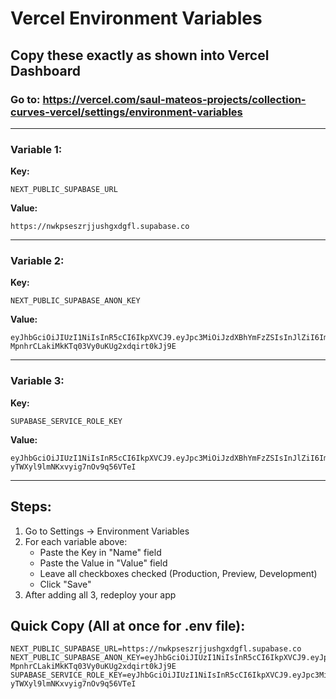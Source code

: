 # Vercel Environment Variables

## Copy these exactly as shown into Vercel Dashboard

### Go to: https://vercel.com/saul-mateos-projects/collection-curves-vercel/settings/environment-variables

---

### Variable 1:
**Key:**
```
NEXT_PUBLIC_SUPABASE_URL
```

**Value:**
```
https://nwkpseszrjjushgxdgfl.supabase.co
```

---

### Variable 2:
**Key:**
```
NEXT_PUBLIC_SUPABASE_ANON_KEY
```

**Value:**
```
eyJhbGciOiJIUzI1NiIsInR5cCI6IkpXVCJ9.eyJpc3MiOiJzdXBhYmFzZSIsInJlZiI6Im53a3BzZXN6cmpqdXNoZ3hkZ2ZsIiwicm9sZSI6ImFub24iLCJpYXQiOjE3NDIyNDc2NDksImV4cCI6MjA1NzgyMzY0OX0.MJFJt-MpnhrCLakiMkKTq03Vy0uKUg2xdqirt0kJj9E
```

---

### Variable 3:
**Key:**
```
SUPABASE_SERVICE_ROLE_KEY
```

**Value:**
```
eyJhbGciOiJIUzI1NiIsInR5cCI6IkpXVCJ9.eyJpc3MiOiJzdXBhYmFzZSIsInJlZiI6Im53a3BzZXN6cmpqdXNoZ3hkZ2ZsIiwicm9sZSI6InNlcnZpY2Vfcm9sZSIsImlhdCI6MTc0MjI0NzY0OSwiZXhwIjoyMDU3ODIzNjQ5fQ.JJ1DSpQ12ItkhF-yTWXyl9lmNKxvyig7nOv9q56VTeI
```

---

## Steps:
1. Go to Settings → Environment Variables
2. For each variable above:
   - Paste the Key in "Name" field
   - Paste the Value in "Value" field  
   - Leave all checkboxes checked (Production, Preview, Development)
   - Click "Save"
3. After adding all 3, redeploy your app

## Quick Copy (All at once for .env file):
```
NEXT_PUBLIC_SUPABASE_URL=https://nwkpseszrjjushgxdgfl.supabase.co
NEXT_PUBLIC_SUPABASE_ANON_KEY=eyJhbGciOiJIUzI1NiIsInR5cCI6IkpXVCJ9.eyJpc3MiOiJzdXBhYmFzZSIsInJlZiI6Im53a3BzZXN6cmpqdXNoZ3hkZ2ZsIiwicm9sZSI6ImFub24iLCJpYXQiOjE3NDIyNDc2NDksImV4cCI6MjA1NzgyMzY0OX0.MJFJt-MpnhrCLakiMkKTq03Vy0uKUg2xdqirt0kJj9E
SUPABASE_SERVICE_ROLE_KEY=eyJhbGciOiJIUzI1NiIsInR5cCI6IkpXVCJ9.eyJpc3MiOiJzdXBhYmFzZSIsInJlZiI6Im53a3BzZXN6cmpqdXNoZ3hkZ2ZsIiwicm9sZSI6InNlcnZpY2Vfcm9sZSIsImlhdCI6MTc0MjI0NzY0OSwiZXhwIjoyMDU3ODIzNjQ5fQ.JJ1DSpQ12ItkhF-yTWXyl9lmNKxvyig7nOv9q56VTeI
```